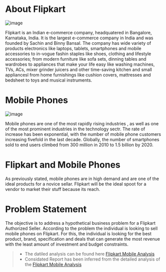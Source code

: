 # About Flipkart

![image](https://github.com/sidde95/Exploratory-Data-Analysis-Case-Studies/assets/77091413/a9cb4f6b-d90a-4fb9-931d-52d2be19e271)


Flipkart is an Indian e-commerce company, headquatered in Bangalore, Karnataka, India. It is the largest e-commerce company in India and was founded by Sachin and Binny Bansal. The company has wide variety of products electronics like laptops, tablets, smartphones and mobile accessories to in-vogue fashin staples like shoes, clothing and lifestyle accessories; from modern furniture like sofa sets, dinning tables and wardrobes to appliances that make your life easy like washing machines, TVs, ACs, mixer grinder juicers and other time-saving kitchen and small appliancesl from home furnishings like cushion covers, mattresses and bedsheet to toys and musical instruments.

# Mobile Phones
![image](https://github.com/sidde95/Exploratory-Data-Analysis-Case-Studies/assets/77091413/ec223da3-20d5-4297-ae70-41eaa73417b6)

Mobile phones are one of the most rapidly rising industries , as well as one of the most prominent industries in the technology sectr. The rate of increase has been exponential, with the number of mobile phone customers increasing fivefold in the last decade. Globally, the number of smartphones sold to end users climbed from 300 million in 2010 to 1.5 billion by 2020.

# Flipkart and Mobile Phones
As previously stated, mobile phones are in high demand and are one of the ideal products for a novice sellar. Flipkart will be the ideal spoot for a vendor to market their stuff because its reach.

# Problem Statement
The objective is to address a hypothetical business problem for a Flipkart Authorized Seller. According to the problem the individual is looking to sell mobile phones on Flipkart. For this, the individual is looking for the best product, brand, specification and deals that can generate the most revenue with the least amount of investment and budget constraints.

> - The datiled analysis can be found here <a href = "https://github.com/sidde95/Exploratory-Data-Analysis-Case-Studies/blob/main/Project%202%20-%20EDA%20on%20Flipkart%20Mobile%20Dataset/Flipkart%20Mobile%20Analysis.ipynb">Flipkart Mobile Analysis</a>
> - Considated Report has been inferred from the detailed analysis of the <a href = "https://github.com/sidde95/Exploratory-Data-Analysis-Case-Studies/blob/main/Project%202%20-%20EDA%20on%20Flipkart%20Mobile%20Dataset/Flipkart_Mobile_Inference_Report.pdf">Flipkart Mobile Analysis</a>
